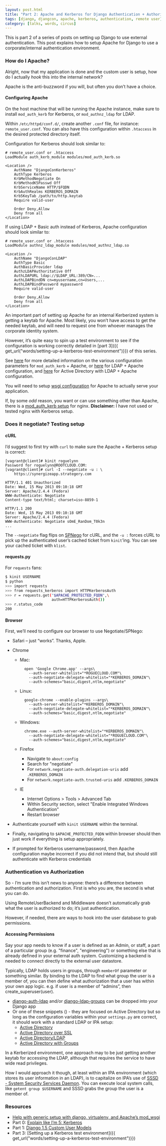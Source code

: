 ```yaml
---
layout: post.html
title: "Part 2: Apache and Kerberos for Django Authentication + Authorization"
tags: [django, djangcon, apache, kerberos, authentication, remote user]
category: [talks, words, circus]
---
```


This is part 2 of a series of posts on setting up Django to use external authentication.  This post explains how to setup Apache for Django to use a corporate/internal authentication environment.


### How do I Apache?

Alright, now that my application is done and the custom user is setup, how do I actually *hook* this into the internal network?

Apache is the <span id="antibuzz">anti-buzzword</span> if you will, but often you don’t have a choice.

#### Configuring Apache

On the host machine that will be running the Apache instance, make sure to install `mod_auth_kerb` for Kerberos, or `mod_authnz_ldap` for LDAP.

Within `/etc/httpd/conf.d/`, create another `.conf` file, for instance: `remote_user.conf`. You can also have this configuration within `.htaccess` in the desired protected directory itself. 

Configuration for Kerberos should look similar to:

```
# remote_user.conf or .htaccess
LoadModule auth_kerb_module modules/mod_auth_kerb.so
 
<Location /> 
    AuthName "DjangoConKerberos"
    AuthType Kerberos
    KrbMethodNegotiate On
    KrbMethodK5Passwd Off
    KrbServiceName HTTP/$FQDN
    KrbAuthRealms KERBEROS_DOMAIN
    Krb5KeyTab /path/to/http.keytab
    Require valid-user
 
    Order Deny,Allow
    Deny from all
</Location>
```

If using LDAP + Basic auth instead of Kerberos, Apache configuration should look similar to:

```
# remote_user.conf or .htaccess
LoadModule authnz_ldap_module modules/mod_authnz_ldap.so
 
<Location /> 
    AuthName "DjangoConLDAP"
    AuthType Basic
    AuthBasicProvider ldap
    AuthzLDAPAuthoritative Off
    AuthLDAPURL ldap://$LDAP_URL:389/CN=...
    AuthLDAPBindDN cn=myusername,cn=Users,...
    AuthLDAPBindPassword mypassword
    Require valid-user
 
    Order Deny,Allow
    Deny from all
</Location>
```

An important part of setting up Apache for an internal Kerberized system is getting a keytab for Apache.  Most likely, you won’t have access to get the needed keytab, and will need to request one from whoever manages the corporate identity system.  

However, it’s quite easy to spin up a test environment to see if the configuration is working correctly detailed in [part 3]({{ get_url("words/setting-up-a-kerberos-test-environment")}}) of this series.

See [here](http://modauthkerb.sourceforge.net/configure.html) for more detailed information on the various configuration parameters for `mod_auth_kerb` + Apache, or [here](http://httpd.apache.org/docs/2.2/mod/mod_authnz_ldap.html) for LDAP + Apache configuration, and [here](http://www.netexpertise.eu/en/apache/authentication-against-active-directory.html) for Active Directory with LDAP + Apache configuration.

You will need to setup [wsgi configuration](https://docs.djangoproject.com/en/dev/howto/deployment/wsgi/) for Apache to actually serve your application.  

If, by some *odd* reason, you want or can use something other than Apache, there is a [mod_auth_kerb setup](https://github.com/fintler/nginx-mod-auth-kerb) for nginx.  **Disclaimer:** I have not used or tested nginx with Kerberos setup.

### Does it negotiate? Testing setup

#### cURL

I’d suggest to first try with `curl` to make sure the Apache + Kerberos setup is correct:

```
[vagrant@client]# kinit roguelynn
Password for roguelynn@ROOTCLOUD.COM:
[vagrant@client]# curl -I --negotiate -u : \
    https://synergizeapp.strategery.com

HTTP/1.1 401 Unauthorized
Date: Wed, 15 May 2013 09:10:18 GMT
Server: Apache/2.4.4 (Fedora)
WWW-Authenticate: Negotiate
Content-type text/html; charset=iso-8859-1

HTTP/1.1 200
Date: Wed, 15 May 2013 09:10:18 GMT
Server: Apache/2.4.4 (Fedora)
WWW-Authenticate: Negotiate sOmE_RanDom_T0k3n
...
```

The `--negotiate` flag flips on [SPNego](http://en.wikipedia.org/wiki/SPNEGO) for cURL, and the `-u :` forces cURL to pick up the authenticated user’s cached ticket from `kinit`’ing.  You can see your cached ticket with `klist`. 


#### requests.py

For `requests` fans:

```bash
$ kinit USERNAME
$ python
>>> import requests
>>> from requests_kerberos import HTTPKerberosAuth
>>> r = requests.get("$APACHE_PROTECTED_FQDN",\
                     auth=HTTPKerberosAuth())
>>> r.status_code
200
```

#### Browser

First, we’ll need to configure our browser to use Negotiate/SPNego:
        
* Safari – just “works”. Thanks, Apple.
* Chrome
    - Mac:

            open 'Google Chrome.app' --args\
              --auth-server-whitelist="*ROGUECLOUD.COM"\
              --auth-negotiate-delegate-whitelist="*KERBEROS_DOMAIN"\
              --auth-schemes="basic,digest,ntlm,negotiate"

    - Linux:

            google-chrome --enable-plugins --args\
              --auth-server-whitelist="*KERBEROS_DOMAIN"\
              --auth-negotiate-delegate-whitelist="*KERBEROS_DOMAIN"\
              --auth-schemes="basic,digest,ntlm,negotiate"
    - Windows: 

            chrome.exe --auth-server-whitelist="*KERBEROS_DOMAIN"\
              --auth-negotiate-delegate-whitelist="*ROGUECLOUD.COM"\
              --auth-schemes="basic,digest,ntlm,negotiate"
    - Firefox
        * Navigate to `about:config`
        * Search for "negotiate"
        * For `network.negotiate-auth.delegation-uris` add `.KERBEROS_DOMAIN`
        * For `network.negotiate-auth.trusted-uris` add `.KERBEROS_DOMAIN`
    - IE
        * Internet Options > Tools > Advanced Tab
        * Within Security section, select "Enable Integrated Windows Authentication"
        * Restart browser
       
* Authenticate yourself with `kinit USERNAME` within the terminal.  
* Finally, navigating to `$APACHE_PROTECTED_FQDN` within browser should then just work if everything is setup appropriately. 
* If prompted for Kerberos username/password, then Apache configuration maybe incorrect if you did not intend that, but should still authenticate with Kerberos credentials


### Authentication vs Authorization

So - I’m sure this isn’t news to anyone: there’s a difference between authentication and authorization.  First is who you are, the second is what you can do.  

Using RemoteUserBackend and Middleware doesn’t automatically grab what the user is authorized to do; it’s just authentication.  

However, if needed, there are ways to hook into the user database to grab permissions.

#### Accessing Permissions

Say your app needs to know if a user is defined as an Admin, or staff, a part of a particular group (e.g. "finance", "engineering") or something else that is already defined in your external auth system.  Customizing a backend is needed to connect directly to the external user datastore.

Typically, LDAP holds users in groups, through `memberOf` parameter or something similar.  By binding to the LDAP to find what group the user is a member of, you can then define what authorization that a user has within your own app logic.  e.g. if user is a member of “admins”, then create_superuser(user).  

* [django-auth-ldap](http://pythonhosted.org/django-auth-ldap) and/or [django-ldap-groups](https://code.google.com/p/django-ldap-groups) can be dropped into your Django app
* Or one of these snippets () - they are focused on Active Directory but so long as the configuration variables within your `settings.py` are correct, it should work with a standard LDAP or IPA setup:
    * [Active Directory](http://djangosnippets.org/snippets/501/)
    * [Active Directory over SSL](http://djangosnippets.org/snippets/901/)
    * [Active Directory/LDAP](http://djangosnippets.org/snippets/1397/)
    * [Active Directory with Groups](http://djangosnippets.org/snippets/2899/)
    
In a Kerberized environment, one approach may to be just getting another keytab for accessing the LDAP, although that requires the service to have wide read privileges.  

How I would approach it though, at least within an IPA environment (which stores its user information in an LDAP), is to capitalize on IPA’s use of [SSSD - System Security Services Daemon](https://fedorahosted.org/sssd/).  You can execute local system calls, like `getent group $USERNAME` and SSSD grabs the group the user is a member of.

### Resources

* [Help with generic setup with django, virtualenv, and Apache’s mod_wsgi](http://www.sensibledevelopment.com/2011/01/a-generic-wsgi-file-for-deploying-django-with-virtualenv-and-mod_wsgi/)
* Part 0: [Explain like I’m 5: Kerberos]( {{get_url("words/explain-like-im-5-kerberos/")}})
* Part 1: [Django 1.5 Custom User Models]( {{get_url("words/django-custom-user-models")}})
* Part 3: [Setting up a Kerberos test environment]({{ get_url("words/setting-up-a-kerberos-test-environment")}})